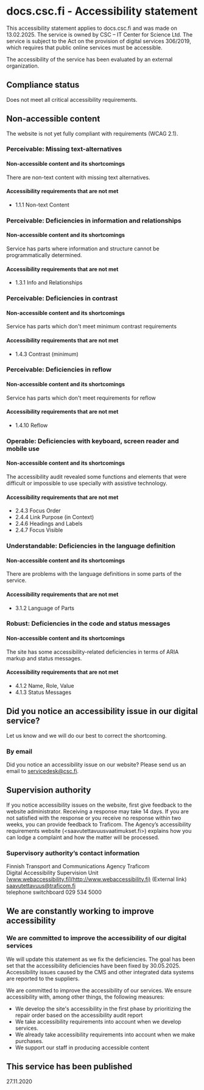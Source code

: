 # docs.csc.fi - Accessibility statement

This accessibility statement applies to docs.csc.fi and was made on 13.02.2025. The service is owned by CSC – IT Center for Science Ltd. The service is subject to the Act on the provision of digital services 306/2019, which requires that public online services must be accessible.

The accessibility of the service has been evaluated by an external organization.

## Compliance status

Does not meet all critical accessibility requirements.

## Non-accessible content

The website is not yet fully compliant with requirements (WCAG 2.1).

### Perceivable: Missing text-alternatives

#### Non-accessible content and its shortcomings

There are non-text content with missing text alternatives.

#### Accessibility requirements that are not met

- 1.1.1 Non-text Content

### Perceivable: Deficiencies in information and relationships

#### Non-accessible content and its shortcomings

Service has parts where information and structure cannot be programmatically determined.

#### Accessibility requirements that are not met

- 1.3.1 Info and Relationships

### Perceivable: Deficiencies in contrast

#### Non-accessible content and its shortcomings

Service has parts which don't meet minimum contrast requirements

#### Accessibility requirements that are not met

- 1.4.3 Contrast (minimum)

### Perceivable: Deficiencies in reflow

#### Non-accessible content and its shortcomings

Service has parts which don't meet requirements for reflow

#### Accessibility requirements that are not met

- 1.4.10 Reflow

### Operable: Deficiencies with keyboard, screen reader and mobile use

#### Non-accessible content and its shortcomings

The accessibility audit revealed some functions and elements that were difficult or impossible to use specially with assistive technology.

#### Accessibility requirements that are not met

- 2.4.3 Focus Order
- 2.4.4 Link Purpose (in Context)
- 2.4.6 Headings and Labels
- 2.4.7 Focus Visible

### Understandable: Deficiencies in the language definition

#### Non-accessible content and its shortcomings

There are problems with the language definitions in some parts of the service.

#### Accessibility requirements that are not met

- 3.1.2 Language of Parts

### Robust: Deficiencies in the code and status messages

#### Non-accessible content and its shortcomings

The site has some accessibility-related deficiencies in terms of ARIA markup and status messages.  

#### Accessibility requirements that are not met

- 4.1.2 Name, Role, Value
- 4.1.3 Status Messages

## Did you notice an accessibility issue in our digital service?

Let us know and we will do our best to correct the shortcoming.
  
### By email

Did you notice an accessibility issue on our website? Please send us an
email to <servicedesk@csc.fi>.

## Supervision authority

If you notice accessibility issues on the website, first give feedback to the website administrator. Receiving a response may take 14 days. If you are not satisfied with the response or you receive no response within two weeks, you can provide feedback to Traficom. The Agency’s accessibility requirements website (<saavutettavuusvaatimukset.fi>) explains how you can lodge a complaint and how the matter will be processed.

### Supervisory authority’s contact information

Finnish Transport and Communications Agency Traficom  
Digital Accessibility Supervision Unit  
[www.webaccessibility.fi](http://www.webaccessibility.fi) (External link)  
<saavutettavuus@traficom.fi>  
telephone switchboard 029 534 5000

## We are constantly working to improve accessibility

### We are committed to improve the accessibility of our digital services

We will update this statement as we fix the deficiencies. The goal has
been set that the accessibility deficiencies have been fixed by
30.05.2025. Accessibility issues caused by the CMS and
other integrated data systems are reported to the suppliers.

We are committed to improve the accessibility of our services. We ensure
accessibility with, among other things, the following measures:

- We develop the site's accessibility in the first phase by prioritizing
  the repair order based on the accessibility audit report
- We take accessibility requirements into account when we develop
  services.
- We already take accessibility requirements into account when we make
  purchases.
- We support our staff in producing accessible content

## This service has been published

27.11.2020
